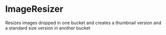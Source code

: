 # ImageResizer
Resizes images dropped in one bucket and creates a thumbnail version and a standard size version in another bucket
